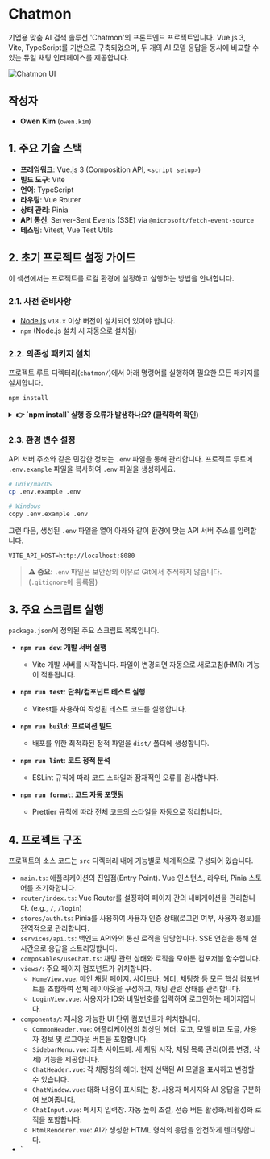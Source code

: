 # Chatmon

기업용 맞춤 AI 검색 솔루션 'Chatmon'의 프론트엔드 프로젝트입니다. Vue.js 3, Vite, TypeScript를 기반으로 구축되었으며, 두 개의 AI 모델 응답을 동시에 비교할 수 있는 듀얼 채팅 인터페이스를 제공합니다.

![Chatmon UI](https://i.ibb.co/tBSd9mQ/image.png)

## 작성자

-   **Owen Kim** (`owen.kim`)

## 1. 주요 기술 스택

-   **프레임워크**: Vue.js 3 (Composition API, `<script setup>`)
-   **빌드 도구**: Vite
-   **언어**: TypeScript
-   **라우팅**: Vue Router
-   **상태 관리**: Pinia
-   **API 통신**: Server-Sent Events (SSE) via `@microsoft/fetch-event-source`
-   **테스팅**: Vitest, Vue Test Utils

## 2. 초기 프로젝트 설정 가이드

이 섹션에서는 프로젝트를 로컬 환경에 설정하고 실행하는 방법을 안내합니다.

### 2.1. 사전 준비사항

-   [Node.js](https://nodejs.org/ko/) `v18.x` 이상 버전이 설치되어 있어야 합니다.
-   `npm` (Node.js 설치 시 자동으로 설치됨)

### 2.2. 의존성 패키지 설치

프로젝트 루트 디렉터리(`chatmon/`)에서 아래 명령어를 실행하여 필요한 모든 패키지를 설치합니다.

```bash
npm install
```

<details>
<summary><b>👉 `npm install` 실행 중 오류가 발생하나요? (클릭하여 확인)</b></summary>

가끔 `npm` 버전이나 캐시 문제로 인해 `Invalid dependency type requested: alias`와 같은 오류가 발생할 수 있습니다. 이 경우, 아래 방법을 순서대로 시도해 보세요.

1.  **기존 `node_modules`와 `package-lock.json` 삭제 후 재설치 (가장 추천하는 방법)**
    ```bash
    rm -rf node_modules package-lock.json
    npm install
    ```

2.  **npm 캐시 정리 후 재설치**
    ```bash
    npm cache clean --force
    npm install
    ```
</details>

### 2.3. 환경 변수 설정

API 서버 주소와 같은 민감한 정보는 `.env` 파일을 통해 관리합니다. 프로젝트 루트에 `.env.example` 파일을 복사하여 `.env` 파일을 생성하세요.

```bash
# Unix/macOS
cp .env.example .env

# Windows
copy .env.example .env
```

그런 다음, 생성된 `.env` 파일을 열어 아래와 같이 환경에 맞는 API 서버 주소를 입력합니다.

```
VITE_API_HOST=http://localhost:8080
```

> **⚠️ 중요**: `.env` 파일은 보안상의 이유로 Git에서 추적하지 않습니다. (`.gitignore`에 등록됨)

## 3. 주요 스크립트 실행

`package.json`에 정의된 주요 스크립트 목록입니다.

-   **`npm run dev`**: **개발 서버 실행**
    -   Vite 개발 서버를 시작합니다. 파일이 변경되면 자동으로 새로고침(HMR) 기능이 적용됩니다.

-   **`npm run test`**: **단위/컴포넌트 테스트 실행**
    -   Vitest를 사용하여 작성된 테스트 코드를 실행합니다.

-   **`npm run build`**: **프로덕션 빌드**
    -   배포를 위한 최적화된 정적 파일을 `dist/` 폴더에 생성합니다.

-   **`npm run lint`**: **코드 정적 분석**
    -   ESLint 규칙에 따라 코드 스타일과 잠재적인 오류를 검사합니다.

-   **`npm run format`**: **코드 자동 포맷팅**
    -   Prettier 규칙에 따라 전체 코드의 스타일을 자동으로 정리합니다.


## 4. 프로젝트 구조

프로젝트의 소스 코드는 `src` 디렉터리 내에 기능별로 체계적으로 구성되어 있습니다.

-   `main.ts`: 애플리케이션의 진입점(Entry Point). Vue 인스턴스, 라우터, Pinia 스토어를 초기화합니다.
-   `router/index.ts`: Vue Router를 설정하여 페이지 간의 내비게이션을 관리합니다. (e.g., `/`, `/login`)
-   `stores/auth.ts`: Pinia를 사용하여 사용자 인증 상태(로그인 여부, 사용자 정보)를 전역적으로 관리합니다.
-   `services/api.ts`: 백엔드 API와의 통신 로직을 담당합니다. SSE 연결을 통해 실시간으로 응답을 스트리밍합니다.
-   `composables/useChat.ts`: 채팅 관련 상태와 로직을 모아둔 컴포저블 함수입니다.
-   `views/`: 주요 페이지 컴포넌트가 위치합니다.
    -   `HomeView.vue`: 메인 채팅 페이지. 사이드바, 헤더, 채팅창 등 모든 핵심 컴포넌트를 조합하여 전체 레이아웃을 구성하고, 채팅 관련 상태를 관리합니다.
    -   `LoginView.vue`: 사용자가 ID와 비밀번호를 입력하여 로그인하는 페이지입니다.
-   `components/`: 재사용 가능한 UI 단위 컴포넌트가 위치합니다.
    -   `CommonHeader.vue`: 애플리케이션의 최상단 헤더. 로고, 모델 비교 토글, 사용자 정보 및 로그아웃 버튼을 포함합니다.
    -   `SidebarMenu.vue`: 좌측 사이드바. 새 채팅 시작, 채팅 목록 관리(이름 변경, 삭제) 기능을 제공합니다.
    -   `ChatHeader.vue`: 각 채팅창의 헤더. 현재 선택된 AI 모델을 표시하고 변경할 수 있습니다.
    -   `ChatWindow.vue`: 대화 내용이 표시되는 창. 사용자 메시지와 AI 응답을 구분하여 보여줍니다.
    -   `ChatInput.vue`: 메시지 입력창. 자동 높이 조절, 전송 버튼 활성화/비활성화 로직을 포함합니다.
    -   `HtmlRenderer.vue`: AI가 생성한 HTML 형식의 응답을 안전하게 렌더링합니다.
-   `